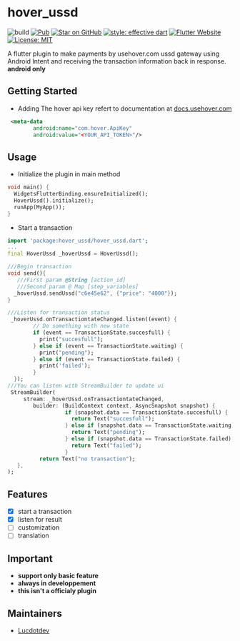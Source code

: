 # hover_ussd

![build](https://github.com/lucdotdev/hover_ussd/workflows/build/badge.svg)
[![Pub](https://img.shields.io/pub/v/hover_ussd)](https://pub.dartlang.org/packages/hover_ussd)
[![Star on GitHub](https://img.shields.io/github/stars/lucdotdev/hover_ussd)](https://github.com/lucdotdev/hover_ussd)
[![style: effective dart](https://img.shields.io/badge/style-effective_dart-40c4ff.svg)](https://github.com/tenhobi/effective_dart)
[![Flutter Website](https://img.shields.io/badge/flutter-website-deepskyblue.svg)](https://flutter.dev/docs/development/data-and-backend/state-mgmt/options#bloc--rx)
[![License: MIT](https://img.shields.io/badge/license-MIT-purple.svg)](https://opensource.org/licenses/MIT)

A flutter plugin to make payments by usehover.com ussd gateway using Android Intent and receiving the transaction information back in response. 
**android only**

## Getting Started

* Adding The hover api key refert to documentation at [docs.usehover.com](https://docs.usehover.com/)

```xml
 <meta-data
        android:name="com.hover.ApiKey"  
        android:value="<YOUR_API_TOKEN>"/>
```
## Usage
* Initialize the plugin in main method
```dart
void main() {
  WidgetsFlutterBinding.ensureInitialized();
  HoverUssd().initialize();
  runApp(MyApp());
}
```
* Start a transaction
```dart 
import 'package:hover_ussd/hover_ussd.dart';
...
final HoverUssd _hoverUssd = HoverUssd();

///Begin transaction
void send(){
   ///First param @String [action_id]
   ///Second param @ Map [step_variables]
  _hoverUssd.sendUssd("c6e45e62", {"price": "4000"});
}

///Listen for transaction status
 _hoverUssd.onTransactiontateChanged.listen((event) {
        // Do something with new state
        if (event == TransactionState.succesfull) {
          print("succesfull");
        } else if (event == TransactionState.waiting) {
          print("pending");
        } else if (event == TransactionState.failed) {
          print('failed');
        }
  });
///You can listen with StreamBuilder to update ui
 StreamBuilder(
     stream: _hoverUssd.onTransactiontateChanged,
        builder: (BuildContext context, AsyncSnapshot snapshot) {
                  if (snapshot.data == TransactionState.succesfull) {
                    return Text("succesfull");
                  } else if (snapshot.data == TransactionState.waiting) {
                    return Text("pending");
                  } else if (snapshot.data == TransactionState.failed) {
                    return Text("failed");
                  }
          return Text("no transaction");
   },
);

```
## Features
  - [x] start a transaction
  - [x] listen for result  
  - [ ] customization
  - [ ] translation
  
## Important
 
 * **support only basic feature**
 * **always in developpement**
 * **this isn't a officialy plugin**
      
## Maintainers
- [Lucdotdev](https://twitter.com/lucdotdev)
 
